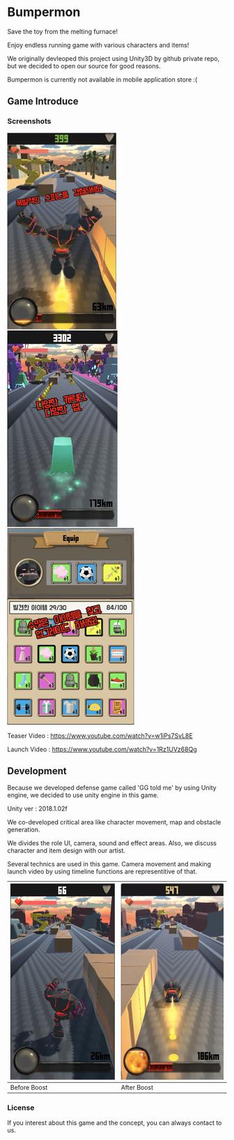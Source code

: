# Bumpermon
Save the toy from the melting furnace!

Enjoy endless running game with various characters and items!

We originally devleoped this project using Unity3D by github private repo, but we decided to open our source for good reasons.

Bumpermon is currently not available in mobile application store :(

## Game Introduce

### Screenshots
<img src="./screenshots/ad1.png" height="450"> <img src="./screenshots/ad2.png" height="450"> <img src="./screenshots/ad3.png" height="450">

Teaser Video : https://www.youtube.com/watch?v=w1iPs7SvL8E

Launch Video : https://www.youtube.com/watch?v=1Rz1UVz68Qg

## Development
Because we developed defense game called 'GG told me' by using Unity engine, we decided to use unity engine in this game.

Unity ver : 2018.1.02f

We co-developed critical area like character movement, map and obstacle generation.

We divides the role UI, camera, sound and effect areas. Also, we discuss character and item design with our artist.

Several technics are used in this game. Camera movement and making launch video by using timeline functions are representitive of that.

|<img src="./screenshots/cam2.png" height="450">|<img src="./screenshots/cam1.png" height="450">|
|------|------|
|Before Boost|After Boost|

### License
If you interest about this game and the concept, you can always contact to us.
